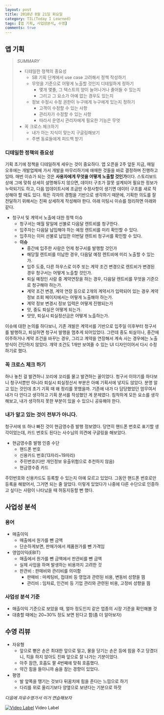 ```yaml
---
layout: post
title: 2018년 8월 21일 화요일
category: TIL(Today I Learned)
tags: [앱 기획, 사업성분석, 수영]
comments: true
---
```


## 앱 기획

> *SUMMARY*
> * 디테일한 정책의 중요성
>   * SB 기획 단계에서 use case 고려해서 정책 작성하기
>   * 무엇을 기준으로 어떻게 노출할 것인지 디테일하게 정하기
>       * 몇개 몇줄, 그 텍스트의 양이 늘어나거나 줄어들 수 있는지
>       * 그리고 그 요소가 아예 없는 경우도 있는지
>   * 정보 수정시 수정 권한이 누구에게 누구에게 있는지 정하기
>       * 고객이 수정할 수 있는 사항
>       * 관리자가 수정할 수 있는 사항
>       * 따라서 운영시 관리자에게 필요한 기능은 무엇
> * 꼭 크로스 체크하기
>   * 내가 아는 지식이 맞는지 구글링해보기
>   * 주변 동료들에게 피드백 받기

### 디테일한 정책의 중요성

기획 초기에 정책을 디테일하게 세우는 것이 중요하다. 앱 오픈을 2주 앞둔 지금, 매일 오후에는 개발업체에 가서 개발을 마무리하기에 애매한 것들을 바로 결정하며 진행하고 있따. 매번 이슈가 되는 것은 **사용자에게 무엇을 어떻게 노출할 것인가**이다. 스토리보드상에 그에 맞춰 상세히 설명해두지 않으면, 데이터 구조가 잘못 설계되어 필요한 정보가 누락되기도 하고, 다음 업데이트시에 조금만 수정사항이 생기면 데이터 구조를 새로 작성해야 할 때도 있다. 뭐든 각자의 경험을 기반으로 생각하기 때문에, 기획한 의도를 잘 전달하기 위해서는 진짜 상세하게 작성해야 한다. 아래 미팅시 이슈를 정리하면 아래와 같다.

 * 청구서 및 계약서 노출에 대한 정책 이슈
    * 청구서는 매월 말일에 선불로 다음달 렌트비를 청구한다.
    * 입주자는 다음달 납입해야 하는 예정 렌트비를 미리 확인할 수 있다.
    * 입주자는 이미 선불로 납입한 이번달 렌트비 청구서를 확인할 수 있다.
    * **이슈** 
        * 중간에 입주한 사람은 언제 청구서를 발행할 것인가
        * 해당월 렌트비를 미납한 경우, 다음달 예정 렌트비에 미리 노출할 수 있는가. 
        * 입주 도중, 다른 하우스로 이주 또는 계약 조건 변경으로 렌트비가 변경된 경우 청구서는 어떻게 노출할 것인가. 
        * 퇴실 예정인 사람 중 계약연장을 하는 경우, 다음달 렌트비를 무엇을 기준으로 청구해야 하는가.
        * 계약 조건 변경, 계약 연장 등으로 2개의 계약서가 입력되어 있는 경우 계약 정보 조회 페이지에서는 어떻게 노출해야 하는가.
        * 계약 정보 변경시 정보 입력은 어떻게 진행되는가
        * 앗, 중도 퇴실은 어떻게 되는가.
        * 앗앗, 퇴실시 퇴실정산금은 어떻게 노출하는가.

이슈에 대한 논의를 하다보니, 기존 개발은 계약서를 기반으로 입주일 이후부터 청구서를 발행하고, 퇴실하면 청구서 발행을 멈추게 되어있었다. 그런데 중도 퇴실이나, 중간에 이주하거나 계약 조건을 바꾸는 경우, 그리고 계약을 연장해서 계속 사는 경우에는 노출방식이 간단하지 않았다. 걔약 조건도 1개만 보여줄 수 있는 UI 디자인이어서 다시 수정하기로 했다. 

### 꼭 크로스 체크 하기

하나 놓친 걸 발견하니 꼬리에 꼬리를 물고 발견하는 꼴이었다. 청구서 이야기를 하다보니 청구서뿐만 아니라 퇴실시 퇴실정산서 부분은 아예 기획서에 넣지도 않았다. 분명 알고 있는 것인데 초기 기획 때 왜 정리를 못했을까. 기존에 내가 다 담당했었던 엄무여서 내가 다 안다고 생각하고 기획 문서를 작성했던 게 문제였다. 침착하게 모든 요소를 생각해보고, 내가 생각하지 못한 부분이 있을 수 있으니 공유해야 한다.

### 내가 알고 있는 것이 전부가 아니다. 

청구서에 또 하나 빠진 것이 현금영수증 발행 정보였다. 당연히 핸드폰 번호로 표기할 생각이었는데, 카드 번호도 된다는 사수님의 의견에 구글링을 해보았다.

- 현금영수증 발행 인증 수단
    - 핸드폰 번호
    - 신용카드 번호(13자리~19자리)
    - 주민번호(다만 개인정보 유출위험으로 추천하지 않음)
    - 현금영수증 카드

주민번호와 신용카드도 등록할 수 있는지 아예 모르고 있었다. 그동안 핸드폰 번호로만 등록을 해왔어서, 그거면 되는 줄 알았다. 이렇게 있었다가 나중에 다른 수단으로 인증하고 싶다는 사람이 나타났을 때 허둥지둥할 뻔 했다. 

## 사업성 분석

### 용어

- 매출이익
    - 매출에서 원가를 뺀 금액
    - 단순하게보면, 판매가에서 제품원가를 뺀 가격임
- 영업이익(EBIT)
    - 매출에서 원가를 뺀 금액에서 판관비를 뺀 금액
    - 실제 사업을 하며 발생하는 비용까지 고려한 것
    - 판관비 : 판매비와 관리비를 의미함
        - 판매비 : 마케팅비, 접대비 등 영업과 관련된 비용, 변동비 성향을 띔
        - 관리비 : 임차료, 인건비 등 기업 관리와 관련된 비용, 고정비 성향을 띔


### 사업성 분석 기준

- 매출이익 기준으로 보았을 때, 얼마 정도인지 같은 업종의 시장 기준을 확인해볼 것
- 대충할 때에는 20~30% 정도 보면 된다고 함(좀 더 알아보자)

## 수영 리뷰

- 자유형
    - 앞으로 뻗은 손은 최대한 앞으로 밀고, 물을 당기는 손은 등에 힘을 주고 당겼더니, 킥을 하지 않아도 진짜 앞으로 잘 나가는 기분이었다.
    - 아주 잠깐, 호흡도 팔 4번째에 맞춰 호흡했다.
    - 약간 힘을 들이니까 숨을 참는 경향이 있었다.
- 평영
    - 발 앞쪽을 땡기는 것보다 뒤꿈치에 힘을 준다는 느낌으로 하기
    - 다리를 위로 올리기보다 양옆으로 보낸다는 기분으로 하잣

*다음에 자유수영가서 이거 연습해보자*

[![Video Label](http://img.youtube.com/vi/4WLHJb72TcE/0.jpg)](https://youtu.be/4WLHJb72TcE) Video Label
